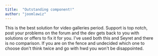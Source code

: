 ```yaml
---
title:  "Outstanding component!"
author: "joomlawiz"
---
```

This is the best solution for video galleries period. Support is top notch, post your problems on the forum and the dev gets back to you with solutions or offers to fix it for you. I've used both this and Seyret and there is no comparison. If you are on the fence and undecided which one to choose don't think twice and go with hwd you won't be disappointed.